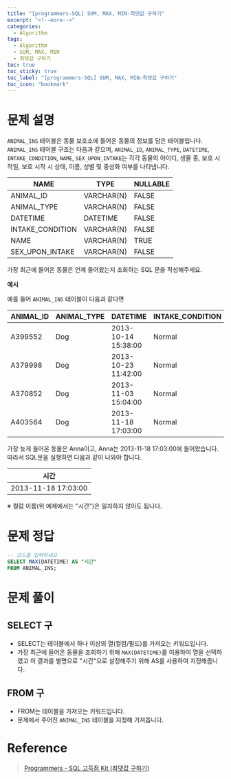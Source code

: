 ```yaml
---
title: "[programmers-SQL] SUM, MAX, MIN-최댓값 구하기"
excerpt: "<!--more-->"
categories:
  - Algorithm
tags:
  - Algorithm
  - SUM, MAX, MIN
  - 최댓값 구하기
toc: true
toc_sticky: true
toc_label: "[programmers-SQL] SUM, MAX, MIN-최댓값 구하기"
toc_icon: "bookmark"
---
```


# 문제 설명

`ANIMAL_INS` 테이블은 동물 보호소에 들어온 동물의 정보를 담은 테이블입니다. `ANIMAL_INS` 테이블 구조는 다음과 같으며, `ANIMAL_ID`, `ANIMAL_TYPE`, `DATETIME`, `INTAKE_CONDITION`, `NAME`, `SEX_UPON_INTAKE`는 각각 동물의 아이디, 생물 종, 보호 시작일, 보호 시작 시 상태, 이름, 성별 및 중성화 여부를 나타냅니다.

| NAME             | TYPE       | NULLABLE |
| ---------------- | ---------- | -------- |
| ANIMAL_ID        | VARCHAR(N) | FALSE    |
| ANIMAL_TYPE      | VARCHAR(N) | FALSE    |
| DATETIME         | DATETIME   | FALSE    |
| INTAKE_CONDITION | VARCHAR(N) | FALSE    |
| NAME             | VARCHAR(N) | TRUE     |
| SEX_UPON_INTAKE  | VARCHAR(N) | FALSE    |

가장 최근에 들어온 동물은 언제 들어왔는지 조회하는 SQL 문을 작성해주세요.

**예시**

예를 들어 `ANIMAL_INS` 테이블이 다음과 같다면

| ANIMAL_ID | ANIMAL_TYPE | DATETIME            | INTAKE_CONDITION | NAME     | SEX_UPON_INTAKE |
| --------- | ----------- | ------------------- | ---------------- | -------- | --------------- |
| A399552   | Dog         | 2013-10-14 15:38:00 | Normal           | Jack     | Neutered Male   |
| A379998   | Dog         | 2013-10-23 11:42:00 | Normal           | Disciple | Intact Male     |
| A370852   | Dog         | 2013-11-03 15:04:00 | Normal           | Katie    | Spayed Female   |
| A403564   | Dog         | 2013-11-18 17:03:00 | Normal           | Anna     | Spayed Female   |

가장 늦게 들어온 동물은 Anna이고, Anna는 2013-11-18 17:03:00에 들어왔습니다. 따라서 SQL문을 실행하면 다음과 같이 나와야 합니다.

| 시간                |
| ------------------- |
| 2013-11-18 17:03:00 |

※ 컬럼 이름(위 예제에서는 "시간")은 일치하지 않아도 됩니다.

# 문제 정답

```sql
-- 코드를 입력하세요
SELECT MAX(DATETIME) AS "시간"
FROM ANIMAL_INS;
```

# 문제 풀이

## SELECT 구
- SELECT는 테이블에서 하나 이상의 열(컬럼/필드)를 가져오는 키워드입니다.
- 가장 최근에 들어온 동물을 조회하기 위해 `MAX(DATETIME)`를 이용하여 열을 선택하였고 이 결과를 별명으로 "시간"으로 설정해주기 위해 AS를 사용하여 지정해줍니다.

## FROM 구
- FROM는 테이블을 가져오는 키워드입니다.
- 문제에서 주어진 `ANIMAL_INS` 테이블을 지정해 가져옵니다.

# Reference

> [Programmers - SQL 고득점 Kit (최댓값 구하기)](https://programmers.co.kr/learn/courses/30/lessons/59415)<br>